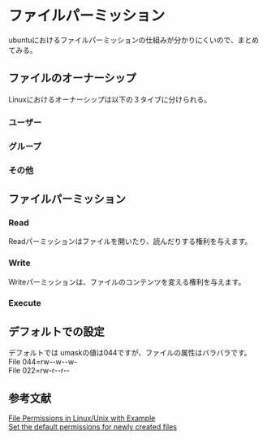 # ファイルパーミッション
ubuntuにおけるファイルパーミッションの仕組みが分かりにくいので、まとめてみる。
## ファイルのオーナーシップ
Linuxにおけるオーナーシップは以下の３タイブに分けられる。
### ユーザー

### グループ

### その他

## ファイルパーミッション
### Read
Readパーミッションはファイルを開いたり、読んだりする権利を与えます。
### Write
Writeパーミッションは、ファイルのコンテンツを変える権利を与えます。
### Execute

<!--
## ファイルマネージャーでの取扱い 
ファイルマネージャーでの取扱いはファイルかフォルダーかによって変わってくる。

### ファイルの場合
ファイルにおいて、プログラムとして実行可能かはチェックポックスで一括して設定するので、以下では省略する。  
Read-only=r-  
Read and write=rw  
None=--

### フォルダーの場合
List files only=r--  
Access files=r-x  
Create and delete files=rwx  
None=---
-->

## デフォルトでの設定
デフォルトでは  umaskの値は044ですが、ファイルの属性はバラバラです。
File 044=rw--w--w-  
File 022=rw-r--r--



## 参考文献
[File Permissions in Linux/Unix with Example](https://www.guru99.com/file-permissions.html)  
[Set the default permissions for newly created files](https://geek-university.com/linux/set-the-default-permissions-for-newly-created-files/)

